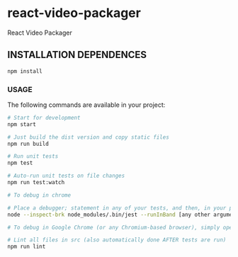 # react-video-packager
React Video Packager

## INSTALLATION DEPENDENCES
```javascript
npm install
```
### USAGE
The following commands are available in your project:

```bash
# Start for development
npm start

# Just build the dist version and copy static files
npm run build

# Run unit tests
npm test

# Auto-run unit tests on file changes
npm run test:watch

# To debug in chrome

# Place a debugger; statement in any of your tests, and then, in your project's directory, run:
node --inspect-brk node_modules/.bin/jest --runInBand [any other arguments here]

# To debug in Google Chrome (or any Chromium-based browser), simply open your browser and go to chrome://inspect and click on "Open Dedicated DevTools for Node",

# Lint all files in src (also automatically done AFTER tests are run)
npm run lint
```